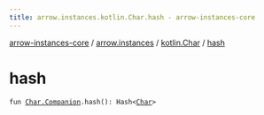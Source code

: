 ```yaml
---
title: arrow.instances.kotlin.Char.hash - arrow-instances-core
---
```


[arrow-instances-core](../../index.html) / [arrow.instances](../index.html) / [kotlin.Char](index.html) / [hash](./hash.html)

# hash

`fun `[`Char.Companion`](https://kotlinlang.org/api/latest/jvm/stdlib/kotlin/-char/-companion/index.html)`.hash(): Hash<`[`Char`](https://kotlinlang.org/api/latest/jvm/stdlib/kotlin/-char/index.html)`>`